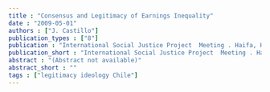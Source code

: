 ```yaml
---
title : "Consensus and Legitimacy of Earnings Inequality"
date : "2009-05-01"
authors : ["J. Castillo"]
publication_types : ["8"]
publication : "International Social Justice Project  Meeting . Haifa, Haifa University"
publication_short : "International Social Justice Project  Meeting . Haifa, Haifa University"
abstract : "(Abstract not available)"
abstract_short : ""
tags : ["legitimacy ideology Chile"]
---
```

